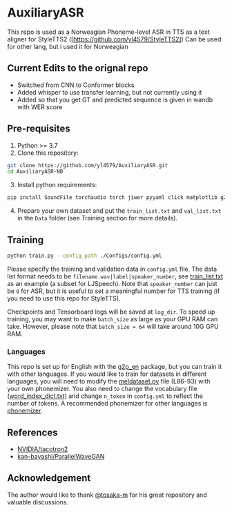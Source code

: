 # AuxiliaryASR
This repo is used as a Norweagian Phoneme-level ASR in TTS as a text aligner for StyleTTS2 ([https://github.com/yl4579/StyleTTS2])
Can be used for other lang, but i used it for Norweagian


## Current Edits to the orignal repo
- Switched from CNN to Conformer blocks
- Added whisper to use transfer learning, but not currently using it
- Added so that you get GT and predicted sequence is given in wandb with WER score
  







## Pre-requisites
1. Python >= 3.7
2. Clone this repository:
```bash
git clone https://github.com/yl4579/AuxiliaryASR.git
cd AuxiliaryASR-NB
```
3. Install python requirements: 
```bash
pip install SoundFile torchaudio torch jiwer pyyaml click matplotlib g2p_en librosa
```
4. Prepare your own dataset and put the `train_list.txt` and `val_list.txt` in the `Data` folder (see Training section for more details).

## Training
```bash
python train.py --config_path ./Configs/config.yml
```
Please specify the training and validation data in `config.yml` file. The data list format needs to be `filename.wav|label|speaker_number`, see [train_list.txt](https://github.com/yl4579/AuxiliaryASR/blob/main/Data/train_list.txt) as an example (a subset for LJSpeech). Note that `speaker_number` can just be `0` for ASR, but it is useful to set a meaningful number for TTS training (if you need to use this repo for StyleTTS). 

Checkpoints and Tensorboard logs will be saved at `log_dir`. To speed up training, you may want to make `batch_size` as large as your GPU RAM can take. However, please note that `batch_size = 64` will take around 10G GPU RAM. 

### Languages
This repo is set up for English with the [g2p_en](https://github.com/Kyubyong/g2p) package, but you can train it with other languages. If you would like to train for datasets in different languages, you will need to modify the [meldataset.py](https://github.com/yl4579/AuxiliaryASR/blob/main/meldataset.py#L86-L93) file (L86-93) with your own phonemizer. You also need to change the vocabulary file ([word_index_dict.txt](https://github.com/yl4579/AuxiliaryASR/blob/main/word_index_dict.txt)) and change `n_token` in `config.yml` to reflect the number of tokens. A recommended phonemizer for other languages is [phonemizer](https://github.com/bootphon/phonemizer).

## References
- [NVIDIA/tacotron2](https://github.com/NVIDIA/tacotron2)
- [kan-bayashi/ParallelWaveGAN](https://github.com/kan-bayashi/ParallelWaveGAN)

## Acknowledgement
The author would like to thank [@tosaka-m](https://github.com/tosaka-m) for his great repository and valuable discussions.
